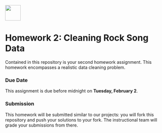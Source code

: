 <img src="https://ga-dash.s3.amazonaws.com/production/assets/logo-9f88ae6c9c3871690e33280fcf557f33.png" width="50" height="50">

# Homework 2: Cleaning Rock Song Data

Contained in this repository is your second homework assignment. This homework encompasses a realistic data cleaning problem.

### Due Date
This assignment is due before midnight on **Tuesday, February 2**.

### Submission
This homework will be submitted similar to our projects: you will fork this repository and push your solutions to your fork. The instructional team will grade your submissions from there.
